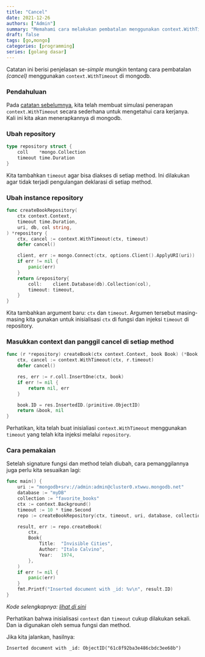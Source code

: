 ```yaml
---
title: "Cancel"
date: 2021-12-26
authors: ["Admin"]
summary: "Memahami cara melakukan pembatalan menggunakan context.WithTimeout di mongodb"
draft: false
tags: [go,mongo]
categories: [programming]
series: [golang dasar]
---
```


Catatan ini berisi penjelasan se-*simple* mungkin tentang cara pembatalan *(cancel)* menggunakan `context.WithTimeout` di mongodb.

### Pendahuluan

Pada [catatan sebelumnya](/posts/context/), kita telah membuat simulasi penerapan `context.WithTimeout` secara sederhana untuk mengetahui cara kerjanya. Kali ini kita akan menerapkannya di mongodb.

### Ubah repository
```go
type repository struct {
	coll    *mongo.Collection
	timeout time.Duration
}
```
Kita tambahkan `timeout` agar bisa diakses di setiap method. Ini dilakukan agar tidak terjadi pengulangan deklarasi di setiap method.

### Ubah instance repository
```go
func createBookRepository(
	ctx context.Context,
	timeout time.Duration,
	uri, db, col string,
) *repository {
	ctx, cancel := context.WithTimeout(ctx, timeout)
	defer cancel()

	client, err := mongo.Connect(ctx, options.Client().ApplyURI(uri))
	if err != nil {
		panic(err)
	}
	return &repository{
		coll:    client.Database(db).Collection(col),
		timeout: timeout,
	}
}
```
Kita tambahkan argument baru: `ctx` dan `timeout`. Argumen tersebut masing-masing kita gunakan untuk inisialisasi `ctx`  di fungsi dan injeksi `timeout` di repository.

### Masukkan context dan panggil cancel di setiap method
```go
func (r *repository) createBook(ctx context.Context, book Book) (*Book, error) {
	ctx, cancel := context.WithTimeout(ctx, r.timeout)
	defer cancel()

	res, err := r.coll.InsertOne(ctx, book)
	if err != nil {
		return nil, err
	}

	book.ID = res.InsertedID.(primitive.ObjectID)
	return &book, nil
}
```
Perhatikan, kita telah buat inisialiasi `context.WithTimeout` menggunakan `timeout` yang telah kita injeksi melalui `repository`.

### Cara pemakaian
Setelah signature fungsi dan method telah diubah, cara pemanggilannya juga perlu kita sesuaikan lagi: 
```go
func main() {
	uri := "mongodb+srv://admin:admin@cluster0.xtwwu.mongodb.net"
	database := "myDB"
	collection := "favorite_books"
	ctx := context.Background()
	timeout := 10 * time.Second
	repo := createBookRepository(ctx, timeout, uri, database, collection)

	result, err := repo.createBook(
		ctx,
		Book{
			Title:  "Invisible Cities",
			Author: "Italo Calvino",
			Year:   1974,
		},
	)
	if err != nil {
		panic(err)
	}
	fmt.Printf("Inserted document with _id: %v\n", result.ID)
}
```
*Kode selengkapnya: [lihat di sini](https://github.com/fastrodev/praktikum-repository/blob/cancel/main.go)*

Perhatikan bahwa inisialisasi `context` dan `timeout` cukup dilakukan sekali. Dan ia digunakan oleh semua fungsi dan method.

Jika kita jalankan, hasilnya:
```
Inserted document with _id: ObjectID("61c8f92ba3e486cbdc3ee68b")
```